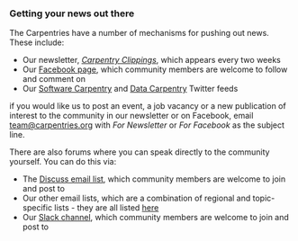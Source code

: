### Getting your news out there

The Carpentries have a number of mechanisms for pushing out news. These include:

- Our newsletter, [*Carpentry Clippings*](http://eepurl.com/cfODMH), which appears every two weeks
- Our [Facebook page](https://www.facebook.com/carpentries), which community members are welcome to follow and comment on
- Our [Software Carpentry](https://twitter.com/swcarpentry) and [Data Carpentry](https://twitter.com/datacarpentry) Twitter feeds

if you would like us to post an event, a job vacancy or a new publication of interest to the community in our newsletter or 
on Facebook, email [team@carpentries.org](mailto:team@carpentries.org) with 
*For Newsletter* or *For Facebook* as the subject line.

There are also forums where you can speak directly to the community yourself. You can do this via:

- The [Discuss email list](http://lists.software-carpentry.org/listinfo/discuss), which community members are welcome to join and post to
- Our other email lists, which are a combination of regional and topic-specific lists - they are all listed [here](https://software-carpentry.org/join/)
- Our [Slack channel](https://swc-slack-invite.herokuapp.com/), which community members are welcome to join and post to
